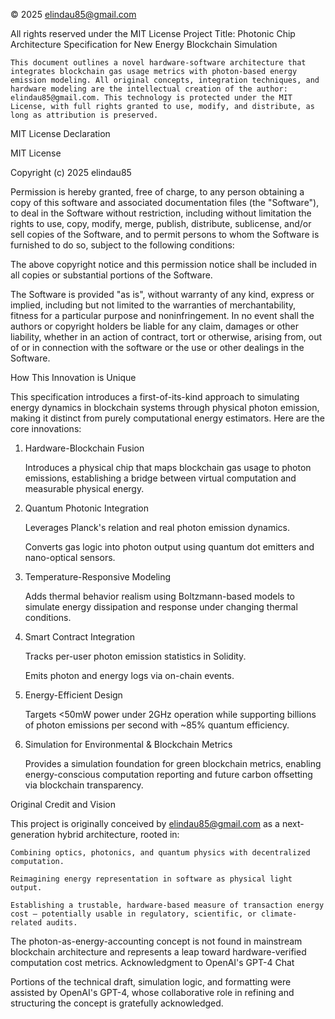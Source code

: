 © 2025 elindau85@gmail.com

All rights reserved under the MIT License
Project Title: Photonic Chip Architecture Specification for New Energy Blockchain Simulation

    This document outlines a novel hardware-software architecture that integrates blockchain gas usage metrics with photon-based energy emission modeling. All original concepts, integration techniques, and hardware modeling are the intellectual creation of the author: elindau85@gmail.com. This technology is protected under the MIT License, with full rights granted to use, modify, and distribute, as long as attribution is preserved.

MIT License Declaration

MIT License

Copyright (c) 2025 elindau85

Permission is hereby granted, free of charge, to any person obtaining a copy of this software and associated documentation files (the "Software"), to deal in the Software without restriction, including without limitation the rights to use, copy, modify, merge, publish, distribute, sublicense, and/or sell copies of the Software, and to permit persons to whom the Software is furnished to do so, subject to the following conditions:

The above copyright notice and this permission notice shall be included in all copies or substantial portions of the Software.

The Software is provided "as is", without warranty of any kind, express or implied, including but not limited to the warranties of merchantability, fitness for a particular purpose and noninfringement. In no event shall the authors or copyright holders be liable for any claim, damages or other liability, whether in an action of contract, tort or otherwise, arising from, out of or in connection with the software or the use or other dealings in the Software.

How This Innovation is Unique

This specification introduces a first-of-its-kind approach to simulating energy dynamics in blockchain systems through physical photon emission, making it distinct from purely computational energy estimators. Here are the core innovations:
1. Hardware-Blockchain Fusion

    Introduces a physical chip that maps blockchain gas usage to photon emissions, establishing a bridge between virtual computation and measurable physical energy.

2. Quantum Photonic Integration

    Leverages Planck's relation and real photon emission dynamics.

    Converts gas logic into photon output using quantum dot emitters and nano-optical sensors.

3. Temperature-Responsive Modeling

    Adds thermal behavior realism using Boltzmann-based models to simulate energy dissipation and response under changing thermal conditions.

4. Smart Contract Integration

    Tracks per-user photon emission statistics in Solidity.

    Emits photon and energy logs via on-chain events.

5. Energy-Efficient Design

    Targets <50mW power under 2GHz operation while supporting billions of photon emissions per second with ~85% quantum efficiency.

6. Simulation for Environmental & Blockchain Metrics

    Provides a simulation foundation for green blockchain metrics, enabling energy-conscious computation reporting and future carbon offsetting via blockchain transparency.

Original Credit and Vision

This project is originally conceived by elindau85@gmail.com as a next-generation hybrid architecture, rooted in:

    Combining optics, photonics, and quantum physics with decentralized computation.

    Reimagining energy representation in software as physical light output.

    Establishing a trustable, hardware-based measure of transaction energy cost — potentially usable in regulatory, scientific, or climate-related audits.

The photon-as-energy-accounting concept is not found in mainstream blockchain architecture and represents a leap toward hardware-verified computation cost metrics.
Acknowledgment to OpenAI's GPT-4 Chat

Portions of the technical draft, simulation logic, and formatting were assisted by OpenAI's GPT-4, whose collaborative role in refining and structuring the concept is gratefully acknowledged.

